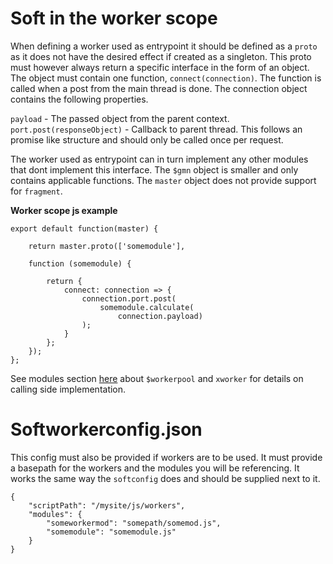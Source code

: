 # Soft in the worker scope

When defining a worker used as entrypoint it should be defined as a ```proto``` as it does not have the desired effect if created as a singleton. This proto must however always return a specific interface in the form of an object. The object must contain one function, ```connect(connection)```. The function is called when a post from the main thread is done. The connection object contains the following properties.  
  
```payload``` - The passed object from the parent context.  
```port.post(responseObject)``` - Callback to parent thread. This follows an promise like structure and should only be called once per request.  
  
  The worker used as entrypoint can in turn implement any other modules that dont implement this interface. The ```$gmn``` object is smaller and only contains applicable functions. The ```master``` object does not provide support for ```fragment```.
  
  **Worker scope js example**

```
export default function(master) {

    return master.proto(['somemodule'], 
    
    function (somemodule) {

        return {
            connect: connection => {
                connection.port.post(
                    somemodule.calculate(
                        connection.payload)
                );
            }
        };
    });
};
```

See modules section [here](modules.md) about ```$workerpool``` and ```xworker``` for details on calling side implementation.

# Softworkerconfig.json
This config must also be provided if workers are to be used. It must provide a basepath for the workers and the modules you will be referencing. It works the same way the ```softconfig``` does and should be supplied next to it.
```
{
    "scriptPath": "/mysite/js/workers",
    "modules": {
        "someworkermod": "somepath/somemod.js",
        "somemodule": "somemodule.js"
    }
}
```